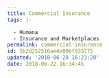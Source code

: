 ```yaml
---
title: Commercial Insurance
tags: |-

  - Humana
  - Insurance and Marketplaces
permalink: commercial-insurance
id: 5b2d252516ae4e00bf933775
updated: '2018-06-28 16:23:28'
date: 2018-06-22 16:34:45
---
```

